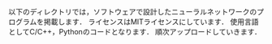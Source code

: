 以下のディレクトリでは，ソフトウェアで設計したニューラルネットワークのプログラムを掲載します．
ライセンスはMITライセンスにしています．
使用言語としてC/C++，Pythonのコードとなります．
順次アップロードしていきます．
